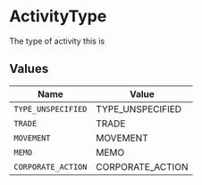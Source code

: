 # ActivityType

The type of activity this is


## Values

| Name               | Value              |
| ------------------ | ------------------ |
| `TYPE_UNSPECIFIED` | TYPE_UNSPECIFIED   |
| `TRADE`            | TRADE              |
| `MOVEMENT`         | MOVEMENT           |
| `MEMO`             | MEMO               |
| `CORPORATE_ACTION` | CORPORATE_ACTION   |